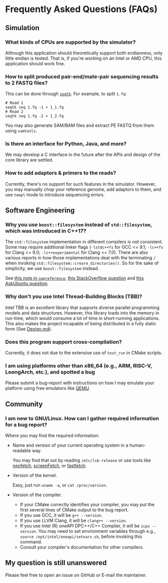 # Frequently Asked Questions (FAQs)

## Simulation

### What kinds of CPUs are supported by the simulator?

Although this application should theoretically support both endianness, only little endian is tested. That is, if you're working on an Intel or AMD CPU, this application should work fine.

### How to split produced pair-end/mate-pair sequencing results to 2 FASTQ files?

This can be done through [`seqtk`](https://github.com/lh3/seqtk). For example, to split `1.fq`:

```shell
# Read 1
seqtk seq 1.fq -1 > 1_1.fq
# Read 2
seqtk seq 1.fq -2 > 1_2.fq
```

You may also generate SAM/BAM files and extract PE FASTQ from them using `samtools`.

### Is there an interface for Python, Java, and more?

We may develop a C interface in the future after the APIs and design of the core library are settled.

### How to add adaptors \& primers to the reads?

Currently, there's no support for such features in the simulator. However, you may manually chop your reference genome, add adaptors to them, and use `templ` mode to introduce sequencing errors.

## Software Engineering

### Why you use `boost::filesystem` instead of `std::filesystem`, which was introduced in C++17?

The `std::filesystem` implementation in different compilers is not consistent. Some may require additional linker flags (`-lstdc++fs` for GCC <= 9.1; `-lc++fs` for Clang <= 9.0; `-lc++experimental` for Clang <= 7.0). There are also various reports in how those implementations deal with the terminating `/` when invoking `std::filesystem::creare_directories()`. So for the sake of simplicity, we use `boost::filesystem` instead.

See [this note in `cppreference`](https://en.cppreference.com/w/cpp/filesystem), [this StackOverflow question](https://stackoverflow.com/questions/53365538/how-to-determine-whether-to-use-filesystem-or-experimental-filesystem) and [this AskUbuntu question](https://askubuntu.com/questions/1256440/how-to-get-libstdc-with-c17-filesystem-headers-on-ubuntu-18-bionic).

### Why don't you use Intel Thread-Building Blocks (TBB)?

Intel TBB is an excellent library that supports diverse parallel programming models and data structures. However, this library loads into the memory in run-time, which would consume a lot of time in short-running applications. This also makes the project incapable of being distributed in a fully static form (See [Design.md](Design.md)).

### Does this program support cross-compilation?

Currently, it does not due to the extensive use of `test_run` in CMake scripts.

### I am using platforms other than x86\_64 (e.g., ARM, RISC-V, LoongArch, etc.), and spotted a bug

Please submit a bug-report with instructions on how I may emulate your platform using free emulators like [QEMU](https://www.qemu.org/).

## Community

### I am new to GNU/Linux. How can I gather required information for a bug report?

Where you may find the required information:

- Name and version of your current operating system in a human-readable way.

  You may find that out by reading `/etc/lsb-release` or use tools like [neofetch](https://github.com/dylanaraps/neofetch), [screenFetch](https://github.com/KittyKatt/screenFetch), or [fastfetch](https://github.com/fastfetch-cli/fastfetch).

- Version of the kernel.

  Easy, just run `uname -a`, or `cat /proc/version`.

- Version of the compiler.

  - If your CMake correctly identifies your compiler, you may put the first several lines of CMake output to the bug report.
  - If you use GCC, it will be `g++ --version`.
  - If you use LLVM Clang, it will be `clang++ --version`.
  - If you use Intel (R) oneAPI DPC++/C++ Compiler, it will be `icpx --version`. You may need to set environment variables through e.g., `source /opt/intel/oneapi/setvars.sh`, before invoking this command.
  - Consult your compiler's documentation for other compilers.

## My question is still unanswered

Please feel free to open an issue on GitHub or E-mail the maintainer.
